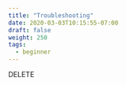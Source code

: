 ```yaml
---
title: "Troubleshooting"
date: 2020-03-03T10:15:55-07:00
draft: false
weight: 250
tags:
  - beginner
---
```


DELETE